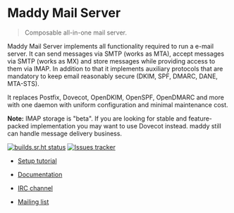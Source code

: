 Maddy Mail Server
=====================
> Composable all-in-one mail server.

Maddy Mail Server implements all functionality required to run a e-mail
server. It can send messages via SMTP (works as MTA), accept messages via SMTP
(works as MX) and store messages while providing access to them via IMAP.
In addition to that it implements auxiliary protocols that are mandatory
to keep email reasonably secure (DKIM, SPF, DMARC, DANE, MTA-STS).

It replaces Postfix, Dovecot, OpenDKIM, OpenSPF, OpenDMARC and more with one
daemon with uniform configuration and minimal maintenance cost.

**Note:** IMAP storage is "beta". If you are looking for stable and
feature-packed implementation you may want to use Dovecot instead. maddy still
can handle message delivery business.

[![builds.sr.ht status](https://builds.sr.ht/~emersion/maddy.svg)](https://builds.sr.ht/~emersion/maddy?)
[![Issues tracker](https://img.shields.io/github/issues/foxcpp/maddy)](https://github.com/foxcpp/maddy)

* [Setup tutorial](https://maddy.email/tutorials/setting-up/)
* [Documentation](https://maddy.email/)

* [IRC channel](https://webchat.freenode.net/#maddy)
* [Mailing list](https://lists.sr.ht/~foxcpp/maddy)
